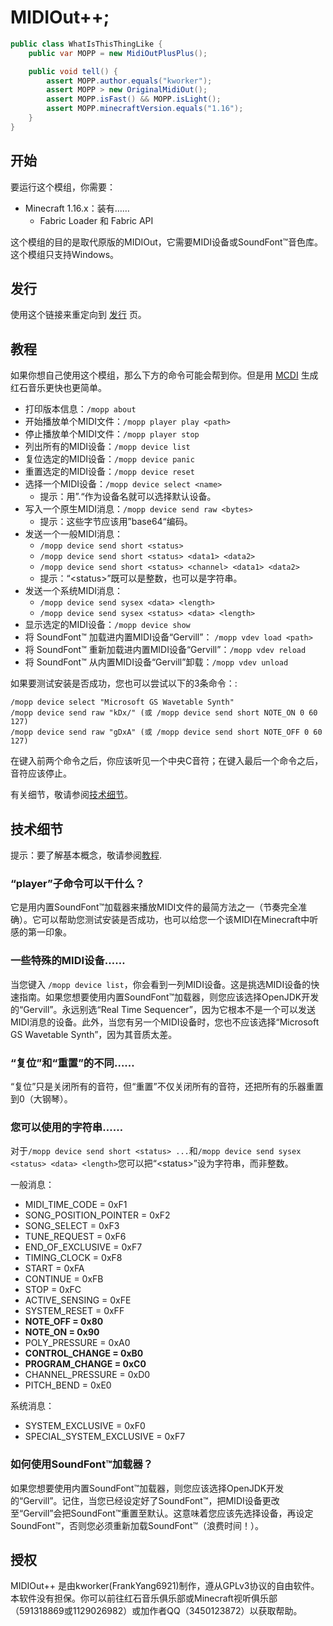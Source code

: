 # MIDIOut++;
```java
public class WhatIsThisThingLike {
    public var MOPP = new MidiOutPlusPlus();

    public void tell() {
        assert MOPP.author.equals("kworker");
        assert MOPP > new OriginalMidiOut();
        assert MOPP.isFast() && MOPP.isLight();
        assert MOPP.minecraftVersion.equals("1.16");
    }    
}
```

## 开始
要运行这个模组，你需要：
+ Minecraft 1.16.x：装有……
  + Fabric Loader 和 Fabric API

这个模组的目的是取代原版的MIDIOut，它需要MIDI设备或SoundFont™音色库。这个模组只支持Windows。

## 发行
使用这个链接来重定向到 [发行](https://github.com/FrankYang6921/midiout-plus-plus/releases) 页。

## 教程
如果你想自己使用这个模组，那么下方的命令可能会帮到你。但是用 [MCDI](https://github.com/FrankYang6921/mcdi) 生成红石音乐更快也更简单。

+ 打印版本信息：`/mopp about`
+ 开始播放单个MIDI文件：`/mopp player play <path>`
+ 停止播放单个MIDI文件：`/mopp player stop`
+ 列出所有的MIDI设备：`/mopp device list`
+ 复位选定的MIDI设备：`/mopp device panic`
+ 重置选定的MIDI设备：`/mopp device reset`
+ 选择一个MIDI设备：`/mopp device select <name>`
    + 提示：用”.“作为设备名就可以选择默认设备。
+ 写入一个原生MIDI消息：`/mopp device send raw <bytes>`
    + 提示：这些字节应该用”base64“编码。
+ 发送一个一般MIDI消息：
    + `/mopp device send short <status>`
    + `/mopp device send short <status> <data1> <data2>`
    + `/mopp device send short <status> <channel> <data1> <data2>`
    + 提示：“\<status\>”既可以是整数，也可以是字符串。
+ 发送一个系统MIDI消息：
    + `/mopp device send sysex <data> <length>`
    + `/mopp device send sysex <status> <data> <length>`
+ 显示选定的MIDI设备：`/mopp device show`
+ 将 SoundFont™ 加载进内置MIDI设备“Gervill”： `/mopp vdev load <path>`
+ 将 SoundFont™ 重新加载进内置MIDI设备“Gervill”：`/mopp vdev reload`
+ 将 SoundFont™ 从内置MIDI设备“Gervill”卸载：`/mopp vdev unload`

如果要测试安装是否成功，您也可以尝试以下的3条命令：:
```
/mopp device select "Microsoft GS Wavetable Synth"
/mopp device send raw "kDx/" (或 /mopp device send short NOTE_ON 0 60 127)
/mopp device send raw "gDxA" (或 /mopp device send short NOTE_OFF 0 60 127)
```
在键入前两个命令之后，你应该听见一个中央C音符；在键入最后一个命令之后，音符应该停止。

有关细节，敬请参阅[技术细节](#技术细节)。

## 技术细节
提示：要了解基本概念，敬请参阅[教程](#教程).

### “player”子命令可以干什么？
它是用内置SoundFont™加载器来播放MIDI文件的最简方法之一（节奏完全准确）。它可以帮助您测试安装是否成功，也可以给您一个该MIDI在Minecraft中听感的第一印象。

### 一些特殊的MIDI设备……
当您键入 `/mopp device list`，你会看到一列MIDI设备。这是挑选MIDI设备的快速指南。如果您想要使用内置SoundFont™加载器，则您应该选择OpenJDK开发的“Gervill”。永远别选“Real Time Sequencer”，因为它根本不是一个可以发送MIDI消息的设备。此外，当您有另一个MIDI设备时，您也不应该选择“Microsoft GS Wavetable Synth”，因为其音质太差。

### “复位”和“重置”的不同……
“复位”只是关闭所有的音符，但“重置”不仅关闭所有的音符，还把所有的乐器重置到0（大钢琴）。

### 您可以使用的字符串……
对于`/mopp device send short <status> ...`和`/mopp device send sysex <status> <data> <length>`您可以把“\<status\>”设为字符串，而非整数。

一般消息：
+ MIDI_TIME_CODE = 0xF1
+ SONG_POSITION_POINTER = 0xF2
+ SONG_SELECT = 0xF3
+ TUNE_REQUEST = 0xF6
+ END_OF_EXCLUSIVE = 0xF7
+ TIMING_CLOCK = 0xF8
+ START = 0xFA
+ CONTINUE = 0xFB
+ STOP = 0xFC
+ ACTIVE_SENSING = 0xFE
+ SYSTEM_RESET = 0xFF
+ **NOTE_OFF = 0x80**
+ **NOTE_ON = 0x90**
+ POLY_PRESSURE = 0xA0
+ **CONTROL_CHANGE = 0xB0**
+ **PROGRAM_CHANGE = 0xC0**
+ CHANNEL_PRESSURE = 0xD0
+ PITCH_BEND = 0xE0

系统消息：
+ SYSTEM_EXCLUSIVE = 0xF0
+ SPECIAL_SYSTEM_EXCLUSIVE = 0xF7

### 如何使用SoundFont™加载器？
如果您想要使用内置SoundFont™加载器，则您应该选择OpenJDK开发的“Gervill”。记住，当您已经设定好了SoundFont™，把MIDI设备更改至“Gervill”会把SoundFont™重置至默认。这意味着您应该先选择设备，再设定SoundFont™，否则您必须重新加载SoundFont™（浪费时间！）。

## 授权
MIDIOut++ 是由kworker(FrankYang6921)制作，遵从GPLv3协议的自由软件。本软件没有担保。你可以前往红石音乐俱乐部或Minecraft视听俱乐部（591318869或1129026982）或加作者QQ（3450123872）以获取帮助。
